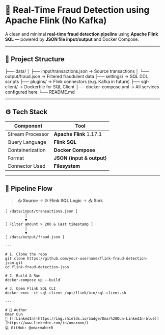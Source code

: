 # 🚨 Real-Time Fraud Detection using Apache Flink (No Kafka)

A clean and minimal **real-time fraud detection pipeline** using **Apache Flink SQL** — powered by **JSON file input/output** and Docker Compose.

---

## 📁 Project Structure
├── data/
│ ├── input/transactions.json → Source transactions
│ └── output/fraud.json → Filtered fraudulent data
├── settings/ → SQL DDL scripts
├── plugins/ → Flink connectors (e.g. Kafka in future)
├── sql-client/ → Dockerfile for SQL Client
├── docker-compose.yml → All services configured here
└── README.md

---

## ⚙️ Tech Stack

| Component        | Tool                             |
|------------------|----------------------------------|
| Stream Processor | **Apache Flink** 1.17.1          |
| Query Language   | **Flink SQL**                    |
| Containerization | **Docker Compose**               |
| Format           | **JSON (input & output)**        |
| Connector Used   | **Filesystem**                   |

---

## 🔄 Pipeline Flow

> 📥 **Source** → ⚙️ **Flink SQL Logic** → 📤 **Sink**

```text
[ /data/input/transactions.json ] 
         │
         ▼
[ Filter amount > 200 & Cast timestamp ]
         │
         ▼
[ /data/output/fraud.json ]

---

# 1. Clone the repo
git clone https://github.com/your-username/flink-fraud-detection-json.git
cd flink-fraud-detection-json

# 2. Build & Run
docker-compose up --build

# 3. Open Flink SQL CLI
docker exec -it sql-client /opt/flink/bin/sql-client.sh

---

# 👤 Author
Omar Oun
📎 [![LinkedIn](https://img.shields.io/badge/Omar%20Oun-LinkedIn-blue)](https://www.linkedin.com/in/omaroun/)
💻 GitHub: @omarmaher0

